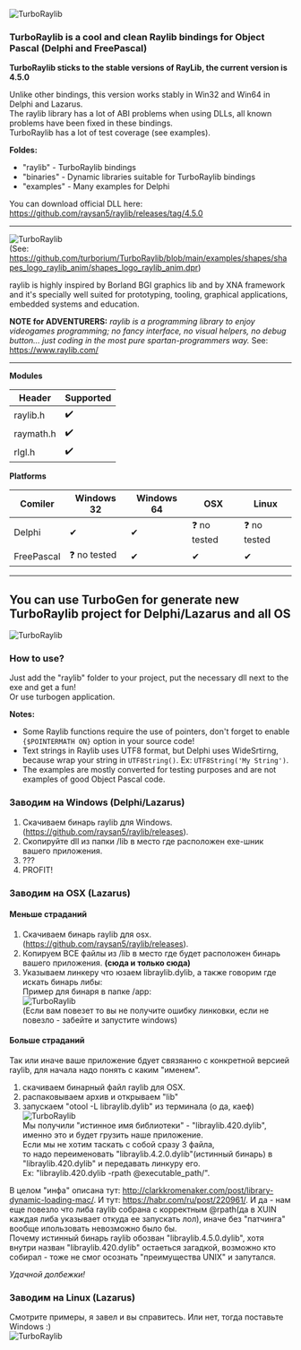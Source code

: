 ﻿![TurboRaylib](logo/TurboRaylib.png)

### **TurboRaylib is a cool and clean Raylib bindings for Object Pascal (Delphi and FreePascal)**

**TurboRaylib sticks to the stable versions of RayLib, the current version is 4.5.0**

Unlike other bindings, this version works stably in Win32 and Win64 in Delphi and Lazarus.  
The raylib library has a lot of ABI problems when using DLLs, all known problems have been fixed in these bindings.  
TurboRaylib has a lot of test coverage (see examples).  

**Foldes:**
- "raylib" - TurboRaylib bindings
- "binaries" - Dynamic libraries suitable for TurboRaylib bindings
- "examples" - Many examples for Delphi

You can download official DLL here: https://github.com/raysan5/raylib/releases/tag/4.5.0

---

![TurboRaylib](logo/raylib_logo_animation.gif)  
(See: https://github.com/turborium/TurboRaylib/blob/main/examples/shapes/shapes_logo_raylib_anim/shapes_logo_raylib_anim.dpr)

raylib is highly inspired by Borland BGI graphics lib and by XNA framework and it's specially well suited for prototyping, tooling, graphical applications, embedded systems and education.

**NOTE for ADVENTURERS:** *raylib is a programming library to enjoy videogames programming; no fancy interface, no visual helpers, no debug button... just coding in the most pure spartan-programmers way.* See: https://www.raylib.com/

---

**Modules**

Header     | Supported          |
---------  | ------------------ |
raylib.h   | :heavy_check_mark: |
raymath.h  | :heavy_check_mark: |
rlgl.h     | :heavy_check_mark: |

**Platforms**

Comiler     | Windows 32 | Windows 64 | OSX          | Linux        |
----------- | -------- | -------------| ------------ | ------------ |
Delphi      | ✔        | ✔           | ❓ no tested | ❓ no tested |
FreePascal  | ❓ no tested | ✔           | ✔       | ✔          |

---

## You can use TurboGen for generate new TurboRaylib project for Delphi/Lazarus and all OS 
![TurboRaylib](logo/generator.png)

### How to use?
Just add the "raylib" folder to your project, put the necessary dll next to the exe and get a fun!  
Or use turbogen application.

**Notes:**
- Some Raylib functions require the use of pointers, don't forget to enable ```{$POINTERMATH ON}``` option in your source code! 
- Text strings in Raylib uses UTF8 format, but Delphi uses WideSrtirng, because wrap your string in ```UTF8String()```. Ex: ```UTF8String('My String')```.
- The examples are mostly converted for testing purposes and are not examples of good Object Pascal code.

### Заводим на Windows (Delphi/Lazarus)
1) Скачиваем бинарь raylib для Windows. (https://github.com/raysan5/raylib/releases).  
2) Скопируйте dll из папки /lib в место где расположен exe-шник вашего приложения.  
3) ???
4) PROFIT!  

### Заводим на OSX (Lazarus)

#### Меньше страданий
1) Скачиваем бинарь raylib для osx. (https://github.com/raysan5/raylib/releases).  
2) Копируем ВСЕ файлы из /lib в место где будет расположен бинарь вашего приложения. **(сюда и только сюда)**
3) Указываем линкеру что юзаем libraylib.dylib, а также говорим где искать бинарь либы:  
Пример для бинаря в папке /app:  
![TurboRaylib](logo/unix-way.png)  
(Если вам повезет то вы не получите ошибку линковки, если не повезло - забейте и запустите windows)

#### Больше страданий
Так или иначе ваше приложение бдует связяанно с конкретной версией raylib, для начала надо понять с каким "именем".
1) скачиваем бинарный файл raylib для OSX.
2) распаковываем архив и открываем "lib"
3) запускаем "otool -L libraylib.dylib" из терминала (о да, каеф)  
![TurboRaylib](logo/unix-way-hard.png)  
Мы получили "истинное имя библиотеки" - "libraylib.420.dylib", именно это и будет грузить наше приложение.   
Если мы не хотим таскать с собой сразу 3 файла,   
то надо переименовать "libraylib.4.2.0.dylib"(истинный бинарь) в "libraylib.420.dylib" и передавать линкуру его.   
Ex: "libraylib.420.dylib -rpath @executable_path/".    
  
В целом "инфа" описана тут: http://clarkkromenaker.com/post/library-dynamic-loading-mac/. И тут: https://habr.com/ru/post/220961/.
И да - нам еще повезло что либа raylib собрана с корректным @rpath(да в XUIN каждая либа указывает откуда ее запускать лол), иначе без "патчинга" вообще ипользовать невозможно было бы.     
Почему истинный бинарь raylib обозван "libraylib.4.5.0.dylib", хотя внутри назван "libraylib.420.dylib" остаеться загадкой, возможно кто собирал - тоже не смог осознать "преимущества UNIX" и запутался.
  
*Удачной долбежки!*
  
### Заводим на Linux (Lazarus)
Смотрите примеры, я завел и вы справитесь. Или нет, тогда поставьте Windows :)  
![TurboRaylib](logo/mozoli.png)  

